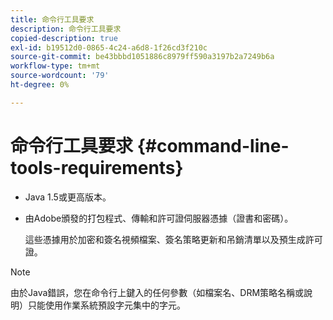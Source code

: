 ```yaml
---
title: 命令行工具要求
description: 命令行工具要求
copied-description: true
exl-id: b19512d0-0865-4c24-a6d8-1f26cd3f210c
source-git-commit: be43bbbd1051886c8979ff590a3197b2a7249b6a
workflow-type: tm+mt
source-wordcount: '79'
ht-degree: 0%

---
```


# 命令行工具要求 {#command-line-tools-requirements}

* Java 1.5或更高版本。
* 由Adobe頒發的打包程式、傳輸和許可證伺服器憑據（證書和密碼）。

   這些憑據用於加密和簽名視頻檔案、簽名策略更新和吊銷清單以及預生成許可證。

>[!NOTE]
>
>由於Java錯誤，您在命令行上鍵入的任何參數（如檔案名、DRM策略名稱或說明）只能使用作業系統預設字元集中的字元。
